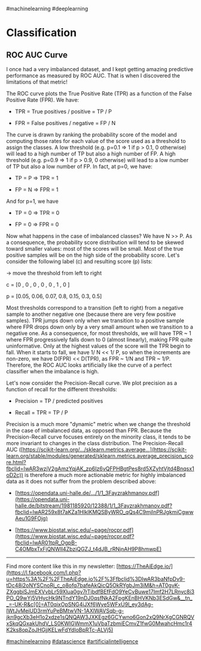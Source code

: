 #machinelearning #deeplearning 

# Classification 

## ROC AUC Curve

I once had a very imbalanced dataset, and I kept getting amazing predictive performance as measured by ROC AUC. That is when I discovered the limitations of that metric!

The ROC curve plots the True Positive Rate (TPR) as a function of the False Positive Rate (FPR). We have:

- TPR = True positives / positive = TP / P

- FPR = False positives / negative = FP / N

The curve is drawn by ranking the probability score of the model and computing those rates for each value of the score used as a threshold to assign the classes. A low threshold (e.g. p=0.1 => 1 if p > 0.1, 0 otherwise) will lead to a high number of TP but also a high number of FP. A high threshold (e.g. p=0.9 => 1 if p > 0.9, 0 otherwise) will lead to a low number of TP but also a low number of FP. In fact, at p=0, we have:

- TP = P => TPR = 1

- FP = N => FPR = 1

And for p=1, we have

- TP = 0 => TPR = 0

- FP = 0 => FPR = 0

Now what happens in the case of imbalanced classes? We have N >> P. As a consequence, the probability score distribution will tend to be skewed toward smaller values: most of the scores will be small. Most of the true positive samples will be on the high side of the probability score. Let's consider the following label (c) and resulting score (p) lists:

-> move the threshold from left to right

c = [0 , 0 , 0 , 0 , 0 , 1 , 0 ]

p = [0.05, 0.06, 0.07, 0.8, 0.15, 0.3, 0.5]

Most thresholds correspond to a transition (left to right) from a negative sample to another negative one (because there are very few positive samples). TPR jumps down only when we transition to a positive sample where FPR drops down only by a very small amount when we transition to a negative one. As a consequence, for most thresholds, we will have TPR ~ 1 where FPR progressively falls down to 0 (almost linearly), making FPR quite uninformative. Only at the highest values of the score will the TPR begin to fall. When it starts to fall, we have 1/ N << 1/ P, so when the increments are non-zero, we have D(FPR) << D(TPR), as FPR ~ 1/N and TPR ~ 1/P. Therefore, the ROC AUC looks artificially like the curve of a perfect classifier when the imbalance is high.

Let's now consider the Precision-Recall curve. We plot precision as a function of recall for the different thresholds:

- Precision = TP / predicted positives

- Recall = TPR = TP / P

Precision is a much more "dynamic" metric when we change the threshold in the case of imbalanced data, as opposed than FPR. Because the Precision-Recall curve focuses entirely on the minority class, it tends to be more invariant to changes in the class distribution. The Precision-Recall AUC ([https://scikit-learn.org/.../sklearn.metrics.average...](https://scikit-learn.org/stable/modules/generated/sklearn.metrics.average_precision_score.html?fbclid=IwAR3wzjV2gAmzYqjAK_zp6Iz6vQFPHBgtPes8rd5XZyhtVjtd4Bnqsx1oD2c)) is therefore a much more actionable metric for highly imbalanced data as it does not suffer from the problem described above:

- [https://opendata.uni-halle.de/.../1/1_3Fayzrakhmanov.pdf](https://opendata.uni-halle.de/bitstream/1981185920/12388/1/1_3Fayzrakhmanov.pdf?fbclid=IwAR259x8t7aKZa1HlklKMQSByWRO_qQs4C9mjInPRJgkmiCgwwAeu1G9FOjg)

- [https://www.biostat.wisc.edu/~page/rocpr.pdf](https://www.biostat.wisc.edu/~page/rocpr.pdf?fbclid=IwAR01tpR_OgpB-C4OMbxTxFjQNWIl4ZbziQGZJ_t4dJB_rRNjnAH9P8hmwpE)

----

Find more content like this in my newsletter: [https://TheAiEdge.io/](https://l.facebook.com/l.php?u=https%3A%2F%2FTheAiEdge.io%2F%3Ffbclid%3DIwAR3baNfpDv9-tDc48i2oNYSCnoRj_c_o8ofq7bafeAkQicQ5OkRYgbJm3iM&h=AT0gvK-ZXggbiSJmEXVvbLr59Xlua0gv7rTjbdfBEfFdO9YeCvBuwe17Imf2H7LRnyc8i3PO_Q9wYj5VHycHk9NTndY19nDJ0qsfNkA2FpgKEnBHVKNb3ESdGw&__tn__=-UK-R&c[0]=AT0qixOpSNG4iJXf6Wye5WFxU9l_ey3dAg-IWtJvMeiUD3rmYuPeBMtwVN-1AXlWAVSqb-g-jkn9gcXb3eH1o2xdze1sQNQAW3JXKEgz6GCYwno6Gon2xQ9NrXgCGNRQVxSkqQGxakUhdV_LS0KWIGWmmX1uVbaTzbmiECmvZ1fwG0MwahcHmc1r4K2ks8opZoJHGjjKELwFdYdIoBpRTc-ALVj5)

[#machinelearning](https://www.facebook.com/hashtag/machinelearning?__eep__=6&__cft__[0]=AZVHF7KmH4M-IA9PkoozBTVeZ6EKWEHe_KB1enJWhEv7i2Vv22UbSTybceRAhyLcPb4fK6OJIMa4NFS3QFoWE-tVQQBWcstayPD1wBoH80DU__g5FqSJDNjfx07NUjLuV7KieDjxgZCwmELXP-xXDGwkkOPmA5nD4gBbXORbZSbtwvjgp1Z6ddaZjEkzOGwf2yQ&__tn__=*NK-R) [#datascience](https://www.facebook.com/hashtag/datascience?__eep__=6&__cft__[0]=AZVHF7KmH4M-IA9PkoozBTVeZ6EKWEHe_KB1enJWhEv7i2Vv22UbSTybceRAhyLcPb4fK6OJIMa4NFS3QFoWE-tVQQBWcstayPD1wBoH80DU__g5FqSJDNjfx07NUjLuV7KieDjxgZCwmELXP-xXDGwkkOPmA5nD4gBbXORbZSbtwvjgp1Z6ddaZjEkzOGwf2yQ&__tn__=*NK-R) [#artificialintelligence](https://www.facebook.com/hashtag/artificialintelligence?__eep__=6&__cft__[0]=AZVHF7KmH4M-IA9PkoozBTVeZ6EKWEHe_KB1enJWhEv7i2Vv22UbSTybceRAhyLcPb4fK6OJIMa4NFS3QFoWE-tVQQBWcstayPD1wBoH80DU__g5FqSJDNjfx07NUjLuV7KieDjxgZCwmELXP-xXDGwkkOPmA5nD4gBbXORbZSbtwvjgp1Z6ddaZjEkzOGwf2yQ&__tn__=*NK-R)
